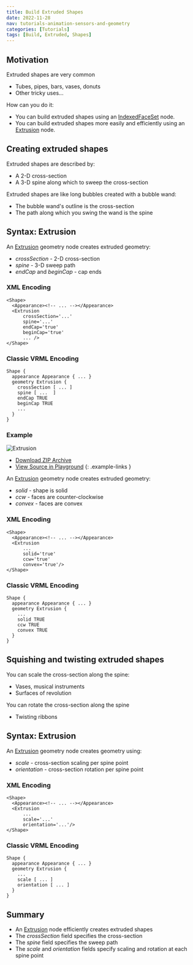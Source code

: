 ```yaml
---
title: Build Extruded Shapes
date: 2022-11-28
nav: tutorials-animation-sensors-and-geometry
categories: [Tutorials]
tags: [Build, Extruded, Shapes]
---
```

## Motivation

Extruded shapes are very common

- Tubes, pipes, bars, vases, donuts
- Other tricky uses...

How can you do it:

- You can build extruded shapes using an [IndexedFaceSet](/x_ite/components/geometry3d/indexedfaceset/) node.
- You can build extruded shapes more easily and efficiently using an [Extrusion](/x_ite/components/geometry3d/extrusion/) node.

## Creating extruded shapes

Extruded shapes are described by:

- A 2-D cross-section
- A 3-D spine along which to sweep the cross-section

Extruded shapes are like long bubbles created with a bubble wand:

- The bubble wand's outline is the cross-section
- The path along which you swing the wand is the spine

## Syntax: Extrusion

An [Extrusion](/x_ite/components/geometry3d/extrusion/) geometry node creates extruded geometry:

- *crossSection* - 2-D cross-section
- *spine* - 3-D sweep path
- *endCap* and *beginCap* - cap ends

### XML Encoding

```x3d
<Shape>
  <Appearance><!-- ... --></Appearance>
  <Extrusion
      crossSection='...'
      spine='...'
      endCap='true'
      beginCap='true'
      ... />
</Shape>
```

### Classic VRML Encoding

```vrml
Shape {
  appearance Appearance { ... }
  geometry Extrusion {
    crossSection [ ... ]
    spine [ ...  ]
    endCap TRUE
    beginCap TRUE
    ...
  }
}
```

### Example

<x3d-canvas src="https://create3000.github.io/media/tutorials/scenes/extrusion1/extrusion1.x3dv" update="auto">
  <img src="https://create3000.github.io/media/tutorials/scenes/extrusion1/screenshot.png" alt="Extrusion"/>
</x3d-canvas>

- [Download ZIP Archive](https://create3000.github.io/media/tutorials/scenes/extrusion1/extrusion1.zip)
- [View Source in Playground](/x_ite/playground/?url=https://create3000.github.io/media/tutorials/scenes/extrusion1/extrusion1.x3dv)
{: .example-links }

An [Extrusion](/x_ite/components/geometry3d/extrusion/) geometry node creates extruded geometry:

- *solid* - shape is solid
- *ccw* - faces are counter-clockwise
- *convex* - faces are convex

### XML Encoding

```x3d
<Shape>
  <Appearance><!-- ... --></Appearance>
  <Extrusion
      ...
      solid='true'
      ccw='true'
      convex='true'/>
</Shape>
```

### Classic VRML Encoding

```vrml
Shape {
  appearance Appearance { ... }
  geometry Extrusion {
    ...
    solid TRUE
    ccw TRUE
    convex TRUE
  }
}
```

## Squishing and twisting extruded shapes

You can scale the cross-section along the spine:

- Vases, musical instruments
- Surfaces of revolution

You can rotate the cross-section along the spine

- Twisting ribbons

## Syntax: Extrusion

An [Extrusion](/x_ite/components/geometry3d/extrusion/) geometry node creates geometry using:

- *scale* - cross-section scaling per spine point
- *orientation* - cross-section rotation per spine point

### XML Encoding

```x3d
<Shape>
  <Appearance><!-- ... --></Appearance>
  <Extrusion
      ...
      scale='...'
      orientation='...'/>
</Shape>
```

### Classic VRML Encoding

```vrml
Shape {
  appearance Appearance { ... }
  geometry Extrusion {
    ...
    scale [ ... ]
    orientation [ ... ]
  }
}
```

## Summary

- An [Extrusion](/x_ite/components/geometry3d/extrusion/) node efficiently creates extruded shapes
- The *crossSection* field specifies the cross-section
- The *spine* field specifies the sweep path
- The *scale* and *orientation* fields specify scaling and rotation at each spine point
